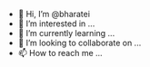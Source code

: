 - 👋 Hi, I’m @bharatei
- 👀 I’m interested in ...
- 🌱 I’m currently learning ...
- 💞️ I’m looking to collaborate on ...
- 📫 How to reach me ...

<!---
bharatei/bharatei is a ✨ special ✨ repository because its `README.md` (this file) appears on your GitHub profile.
You can click the Preview link to take a look at your changes.
--->
